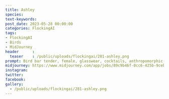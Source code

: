 ```yaml
---
title: Ashley
species: 
text-keywords: 
post_date: 2023-05-28 00:00:00
categories: FlockingAI
tags:
- FlockingAI
- Birds
- MidJourney 
header      :
  teaser    : /public/uploads/flockingai/281-ashley.png
prompt: Bird bar tender, female, glasswear, cocktails, anthropomorphic, Cute, fluffy, adorable, Happy, on a space station, 2000s, intricate, lots of detail
midjourney: https://www.midjourney.com/app/jobs/89c9b46f-0cc6-425b-9ceb-0946c1a2d531
instagram: 
twitter: 
facebook: 
gallery: 
  - /public/uploads/flockingai/281-ashley.png
---
```


